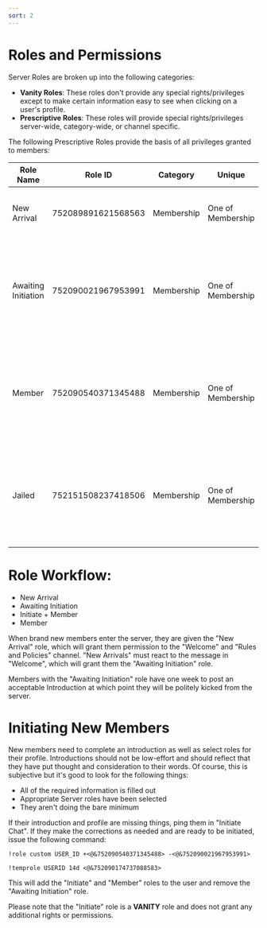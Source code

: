 ```yaml
---
sort: 2
---
```


# Roles and Permissions

Server Roles are broken up into the following categories:

* **Vanity Roles**: These roles don't provide any special rights/privileges except to make certain information easy to see when clicking on a user's profile.
* **Prescriptive Roles**:  These roles will provide special rights/privileges server-wide, category-wide, or channel specific.

The following Prescriptive Roles provide the basis of all privileges granted to members:

|Role Name|Role ID|Category|Unique|Server Permissions|Category Permissions|Channel Permissions|
|---|---|---|---|---|---|---|
|New Arrival|752089891621568563|Membership|One of Membership|Read Message History|none|Can only see "Welcome" and "Rules and Policies" channel|
|Awaiting Initiation|752090021967953991|Membership|One of Membership|Attach Files, Read Message History, Use External Emojis, Add Reactions, Connect, Speak, Video|Can see all "Landing Zone" channels|Read announcements, and create tickets.|
|Member|752090540371345488|Membership|One of Membership|Attach Files, Read Message History, Use External Emojis, Add Reactions, Connect, Speak, Video|Most categories opened|Can see majority of the server, sans administrative channels|
|Jailed|752151508237418506|Membership|One of Membership|Attach Files, Read Message History, Use External Emojis, Add Reactions, Connect, Speak, Video|none|Can only chat the "Jail" chat, read rules/policies, and create service tickets.|


# Role Workflow:

- New Arrival
- Awaiting Initiation
- Initiate + Member
- Member

When brand new members enter the server, they are given the "New Arrival" role, which will grant them permission to the "Welcome" and "Rules and Policies" channel.  "New Arrivals" must react to the message in "Welcome", which will grant them the "Awaiting Initiation" role.

Members with the "Awaiting Initiation" role have one week to post an acceptable Introduction at which point they will be politely kicked from the server.


# Initiating New Members

New members need to complete an introduction as well as select roles for their profile.  Introductions should not be low-effort and should reflect that they have put thought and consideration to their words.  Of course, this is subjective but it's good to look for the following things:

- All of the required information is filled out
- Appropriate Server roles have been selected
- They aren't doing the bare minimum

If their introduction and profile are missing things, ping them in "Initiate Chat".  If they make the corrections as needed and are ready to be initiated, issue the following command:

```
!role custom USER_ID +<@&752090540371345488> -<@&752090021967953991>

!temprole USERID 14d <@&752090174737088583>
```

This will add the "Initiate" and "Member" roles to the user and remove the "Awaiting Initiation" role.

Please note that the "Initiate" role is a **VANITY** role and does not grant any additional rights or permissions.
